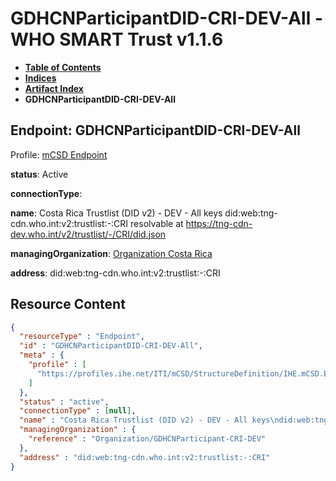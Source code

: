 # GDHCNParticipantDID-CRI-DEV-All - WHO SMART Trust v1.1.6

* [**Table of Contents**](toc.md)
* [**Indices**](indices.md)
* [**Artifact Index**](artifacts.md)
* **GDHCNParticipantDID-CRI-DEV-All**

## Endpoint: GDHCNParticipantDID-CRI-DEV-All

Profile: [mCSD Endpoint](https://profiles.ihe.net/ITI/mCSD/4.0.0/StructureDefinition-IHE.mCSD.Endpoint.html)

**status**: Active

**connectionType**: 

**name**: Costa Rica Trustlist (DID v2) - DEV - All keys did:web:tng-cdn.who.int:v2:trustlist:-:CRI resolvable at https://tng-cdn-dev.who.int/v2/trustlist/-/CRI/did.json

**managingOrganization**: [Organization Costa Rica](Organization-GDHCNParticipant-CRI-DEV.md)

**address**: did:web:tng-cdn.who.int:v2:trustlist:-:CRI



## Resource Content

```json
{
  "resourceType" : "Endpoint",
  "id" : "GDHCNParticipantDID-CRI-DEV-All",
  "meta" : {
    "profile" : [
      "https://profiles.ihe.net/ITI/mCSD/StructureDefinition/IHE.mCSD.Endpoint"
    ]
  },
  "status" : "active",
  "connectionType" : [null],
  "name" : "Costa Rica Trustlist (DID v2) - DEV - All keys\ndid:web:tng-cdn.who.int:v2:trustlist:-:CRI\nresolvable at https://tng-cdn-dev.who.int/v2/trustlist/-/CRI/did.json",
  "managingOrganization" : {
    "reference" : "Organization/GDHCNParticipant-CRI-DEV"
  },
  "address" : "did:web:tng-cdn.who.int:v2:trustlist:-:CRI"
}

```
